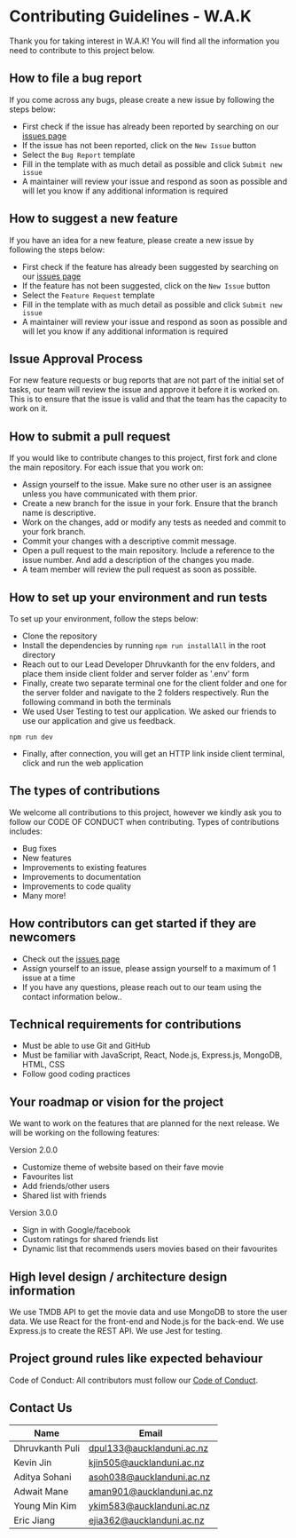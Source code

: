 # Contributing Guidelines - W.A.K

Thank you for taking interest in W.A.K! You will find all the information you need to contribute to this project below.


## How to file a bug report

If you come across any bugs, please create a new issue by following the steps below:
- First check if the issue has already been reported by searching on our [issues page](https://github.com/SE310-1/Assignment-1/issues)
- If the issue has not been reported, click on the `New Issue` button
- Select the `Bug Report` template
- Fill in the template with as much detail as possible and click `Submit new issue`
- A maintainer will review your issue and respond as soon as possible and will let you know if any additional information is required


## How to suggest a new feature

If you have an idea for a new feature, please create a new issue by following the steps below:
- First check if the feature has already been suggested by searching on our [issues page](https://github.com/SE310-1/Assignment-1/issues)
- If the feature has not been suggested, click on the `New Issue` button
- Select the `Feature Request` template
- Fill in the template with as much detail as possible and click `Submit new issue`
- A maintainer will review your issue and respond as soon as possible and will let you know if any additional information is required


## Issue Approval Process

For new feature requests or bug reports that are not part of the initial set of tasks, our team will review the issue and approve it before it is worked on. This is to ensure that the issue is valid and that the team has the capacity to work on it.


## How to submit a pull request

If you would like to contribute changes to this project, first fork and clone the main repository. For each issue that you work on:
- Assign yourself to the issue. Make sure no other user is an assignee unless you have communicated with them prior.
- Create a new branch for the issue in your fork. Ensure that the branch name is descriptive.
- Work on the changes, add or modify any tests as needed and commit to your fork branch.
- Commit your changes with a descriptive commit message.
- Open a pull request to the main repository. Include a reference to the issue number. And add a description of the changes you made.
- A team member will review the pull request as soon as possible.


## How to set up your environment and run tests

To set up your environment, follow the steps below:
- Clone the repository
- Install the dependencies by running `npm run installAll` in the root directory
- Reach out to our Lead Developer Dhruvkanth for the env folders, and place them inside client folder and server folder as '.env' form
- Finally, create two separate terminal one for the client folder and one for the server folder and navigate to the 2 folders respectively. Run the following command in both the terminals
- We used User Testing to test our application. We asked our friends to use our application and give us feedback. 


```
npm run dev
```
- Finally, after connection, you will get an HTTP link inside client terminal, click and run the web application

## The types of contributions

We welcome all contributions to this project, however we kindly ask you to follow our CODE OF CONDUCT when contributing. Types of contributions includes:
- Bug fixes
- New features
- Improvements to existing features
- Improvements to documentation
- Improvements to code quality
- Many more!

## How contributors can get started if they are newcomers

- Check out the [issues page](https://github.com/SE310-1/Assignment-1/issues)
- Assign yourself to an issue, please assign yourself to a maximum of 1 issue at a time
- If you have any questions, please reach out to our team using the contact information below..


## Technical requirements for contributions

- Must be able to use Git and GitHub
- Must be familiar with JavaScript, React, Node.js, Express.js, MongoDB, HTML, CSS
- Follow good coding practices


## Your roadmap or vision for the project

We want to work on the features that are planned for the next release. We will be working on the following features:

Version 2.0.0
- Customize theme of website based on their fave movie
- Favourites list
- Add friends/other users
- Shared list with friends

Version 3.0.0
- Sign in with Google/facebook
- Custom ratings for shared friends list
- Dynamic list that recommends users movies based on their favourites

## High level design / architecture design information
We use TMDB API to get the movie data and use MongoDB to store the user data. We use React for the front-end and Node.js for the back-end. We use Express.js to create the REST API. We use Jest for testing.


## Project ground rules like expected behaviour
Code of Conduct: All contributors must follow our [Code of Conduct](CODE_OF_CONDUCT.md).


## Contact Us
| Name            | Email                     |
|-----------------|---------------------------|
| Dhruvkanth Puli | dpul133@aucklanduni.ac.nz |
| Kevin Jin       | kjin505@aucklanduni.ac.nz |
| Aditya Sohani   | asoh038@aucklanduni.ac.nz |
| Adwait Mane     | aman901@aucklanduni.ac.nz |
| Young Min Kim   | ykim583@aucklanduni.ac.nz |
| Eric Jiang      | ejia362@aucklanduni.ac.nz |


